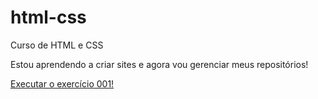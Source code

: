 # html-css
 Curso de HTML e CSS

Estou aprendendo a criar sites e agora vou gerenciar meus repositórios!

<a href="https://renatoandradee.github.io/html-css/exercicios/ex001/index.html"> Executar o exercício 001! </a>